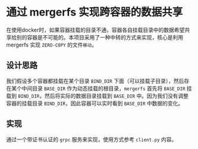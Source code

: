 # 通过 mergerfs 实现跨容器的数据共享

在使用docker时，如果容器挂载的目录不通，容器各自挂载目录中的数据希望共享给别的容器是不可能的。本项目采用了一种中转的方式来实现，核心是利用 mergerfs 实现 `ZERO-COPY` 的文件`移动`。

## 设计思路

我们假设多个容器都挂载在某个目录 `BIND_DIR` 下面（可以挂载子目录），然后存在某个中间目录 `BASE_DIR` 作为动态挂载的根目录，`mergerfs` 首先将 `BASE_DIR` 挂载到 `BIND_DIR`，然后将实际的数据目录挂载到 `BASE_DIR` 中。因为我们没有调整容器的挂载目录 `BIND_DIR`，因此容器可以实时看到 `BASE_DIR` 中数据的变化。

## 实现

通过一个带证书认证的 `grpc` 服务来实现，使用方式参考 `client.py` 内容。